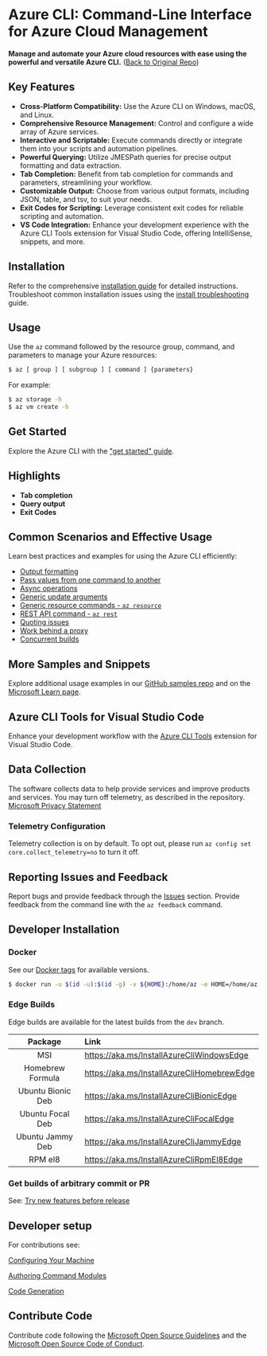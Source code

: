 # Azure CLI: Command-Line Interface for Azure Cloud Management

**Manage and automate your Azure cloud resources with ease using the powerful and versatile Azure CLI.** ([Back to Original Repo](https://github.com/Azure/azure-cli))

## Key Features

*   **Cross-Platform Compatibility:** Use the Azure CLI on Windows, macOS, and Linux.
*   **Comprehensive Resource Management:** Control and configure a wide array of Azure services.
*   **Interactive and Scriptable:** Execute commands directly or integrate them into your scripts and automation pipelines.
*   **Powerful Querying:** Utilize JMESPath queries for precise output formatting and data extraction.
*   **Tab Completion:** Benefit from tab completion for commands and parameters, streamlining your workflow.
*   **Customizable Output:** Choose from various output formats, including JSON, table, and tsv, to suit your needs.
*   **Exit Codes for Scripting:** Leverage consistent exit codes for reliable scripting and automation.
*   **VS Code Integration:** Enhance your development experience with the Azure CLI Tools extension for Visual Studio Code, offering IntelliSense, snippets, and more.

## Installation

Refer to the comprehensive [installation guide](https://learn.microsoft.com/cli/azure/install-azure-cli) for detailed instructions. Troubleshoot common installation issues using the [install troubleshooting](https://github.com/Azure/azure-cli/blob/dev/doc/install_troubleshooting.md) guide.

## Usage

Use the `az` command followed by the resource group, command, and parameters to manage your Azure resources:

```bash
$ az [ group ] [ subgroup ] [ command ] {parameters}
```

For example:
```bash
$ az storage -h
$ az vm create -h
```

## Get Started

Explore the Azure CLI with the ["get started" guide](https://learn.microsoft.com/cli/azure/get-started-with-az-cli2).

## Highlights

*   **Tab completion**
*   **Query output**
*   **Exit Codes**

## Common Scenarios and Effective Usage

Learn best practices and examples for using the Azure CLI efficiently:

*   [Output formatting](https://learn.microsoft.com/en-us/cli/azure/use-cli-effectively#output-formatting-json-table-or-tsv)
*   [Pass values from one command to another](https://learn.microsoft.com/en-us/cli/azure/use-cli-effectively#pass-values-from-one-command-to-another)
*   [Async operations](https://learn.microsoft.com/en-us/cli/azure/use-cli-effectively#async-operations)
*   [Generic update arguments](https://learn.microsoft.com/en-us/cli/azure/use-cli-effectively#generic-update-arguments)
*   [Generic resource commands - `az resource`](https://learn.microsoft.com/en-us/cli/azure/use-cli-effectively#generic-resource-commands---az-resource)
*   [REST API command - `az rest`](https://learn.microsoft.com/en-us/cli/azure/use-cli-effectively#rest-api-command---az-rest)
*   [Quoting issues](https://learn.microsoft.com/en-us/cli/azure/use-cli-effectively#quoting-issues)
*   [Work behind a proxy](https://learn.microsoft.com/en-us/cli/azure/use-cli-effectively#work-behind-a-proxy)
*   [Concurrent builds](https://learn.microsoft.com/en-us/cli/azure/use-cli-effectively#concurrent-builds)

## More Samples and Snippets

Explore additional usage examples in our [GitHub samples repo](http://github.com/Azure/azure-cli-samples) and on the [Microsoft Learn page](https://learn.microsoft.com/cli/azure/overview).

## Azure CLI Tools for Visual Studio Code

Enhance your development workflow with the [Azure CLI Tools](https://marketplace.visualstudio.com/items?itemName=ms-vscode.azurecli) extension for Visual Studio Code.

## Data Collection

The software collects data to help provide services and improve products and services. You may turn off telemetry, as described in the repository. [Microsoft Privacy Statement](https://go.microsoft.com/fwlink/?LinkID=824704)

### Telemetry Configuration

Telemetry collection is on by default. To opt out, please run `az config set core.collect_telemetry=no` to turn it off.

## Reporting Issues and Feedback

Report bugs and provide feedback through the [Issues](https://github.com/Azure/azure-cli/issues) section.
Provide feedback from the command line with the `az feedback` command.

## Developer Installation

### Docker
See our [Docker tags](https://mcr.microsoft.com/v2/azure-cli/tags/list) for available versions.
```bash
$ docker run -u $(id -u):$(id -g) -v ${HOME}:/home/az -e HOME=/home/az --rm -it mcr.microsoft.com/azure-cli:<version>
```

### Edge Builds
Edge builds are available for the latest builds from the `dev` branch.

|      Package      | Link                                       |
|:-----------------:|:-------------------------------------------|
|        MSI        | https://aka.ms/InstallAzureCliWindowsEdge  |
| Homebrew Formula  | https://aka.ms/InstallAzureCliHomebrewEdge |
| Ubuntu Bionic Deb | https://aka.ms/InstallAzureCliBionicEdge   |
| Ubuntu Focal Deb  | https://aka.ms/InstallAzureCliFocalEdge    |
| Ubuntu Jammy Deb  | https://aka.ms/InstallAzureCliJammyEdge    |
|      RPM el8      | https://aka.ms/InstallAzureCliRpmEl8Edge   |

### Get builds of arbitrary commit or PR

See:
[Try new features before release](doc/try_new_features_before_release.md)

## Developer setup

For contributions see:

[Configuring Your Machine](https://github.com/Azure/azure-cli/blob/dev/doc/configuring_your_machine.md)

[Authoring Command Modules](https://github.com/Azure/azure-cli/tree/dev/doc/authoring_command_modules)

[Code Generation](https://github.com/Azure/aaz-dev-tools)

## Contribute Code

Contribute code following the [Microsoft Open Source Guidelines](https://opensource.microsoft.com/collaborate) and the [Microsoft Open Source Code of Conduct](https://opensource.microsoft.com/codeofconduct/).